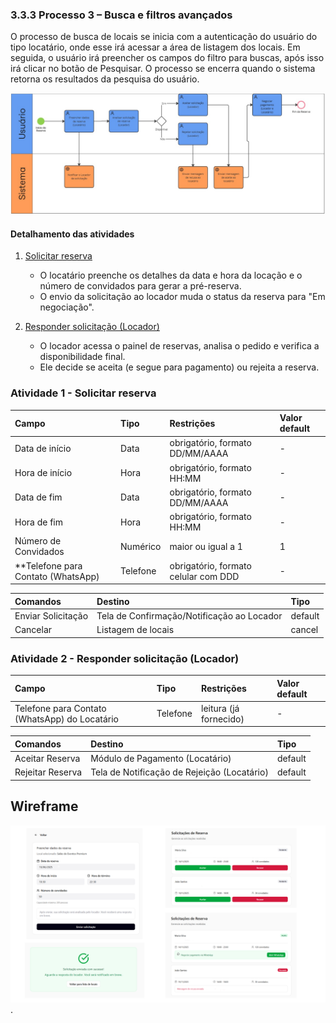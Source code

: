 ### 3.3.3 Processo 3 – Busca e filtros avançados

O processo de busca de locais se inicia com a autenticação do usuário do tipo locatário, onde esse irá acessar a área de listagem dos locais. Em seguida, o usuário irá preencher os campos do filtro para buscas, após isso irá clicar no botão de Pesquisar. O processo se encerra quando o sistema retorna os resultados da pesquisa do usuário.

![Modelo BPMN do PROCESSO 4 - Reserva](../images/Processo_4_Diagrama.png "Reserva e fluxo de confirmação")

#### Detalhamento das atividades

1. [Solicitar reserva](#atividade-1---solicitar-reserva)
   - O locatário preenche os detalhes da data e hora da locação e o número de convidados para gerar a pré-reserva.
   - O envio da solicitação ao locador muda o status da reserva para "Em negociação".
     
2. [Responder solicitação (Locador)](#atividade-2---responder-solicitação-locador)
   - O locador acessa o painel de reservas, analisa o pedido e verifica a disponibilidade final.
   - Ele decide se aceita (e segue para pagamento) ou rejeita a reserva.
  


### Atividade 1 - Solicitar reserva

| Campo | Tipo | Restrições | Valor default |
| :--- | :--- | :--- | :--- |
| Data de início | Data | obrigatório, formato DD/MM/AAAA | - |
| Hora de início | Hora | obrigatório, formato HH:MM | - |
| Data de fim | Data | obrigatório, formato DD/MM/AAAA | - |
| Hora de fim | Hora | obrigatório, formato HH:MM | - |
| Número de Convidados | Numérico | maior ou igual a 1 | 1 |
| **Telefone para Contato (WhatsApp) | Telefone | obrigatório, formato celular com DDD | - |

| Comandos | Destino | Tipo |
| :--- | :--- | :--- |
| Enviar Solicitação | Tela de Confirmação/Notificação ao Locador | default |
| Cancelar | Listagem de locais | cancel |

### Atividade 2 - Responder solicitação (Locador)

| Campo | Tipo | Restrições | Valor default |
| :--- | :--- | :--- | :--- |
| Telefone para Contato (WhatsApp) do Locatário | Telefone | leitura (já fornecido) | - |

| Comandos | Destino | Tipo |
| :--- | :--- | :--- |
| Aceitar Reserva | Módulo de Pagamento (Locatário) | default |
| Rejeitar Reserva | Tela de Notificação de Rejeição (Locatário) | default |

## Wireframe
![Wireframe do PROCESSO 4](../images/Processo_4_Wireframes.png "Wireframe de baixa fidelidade").
